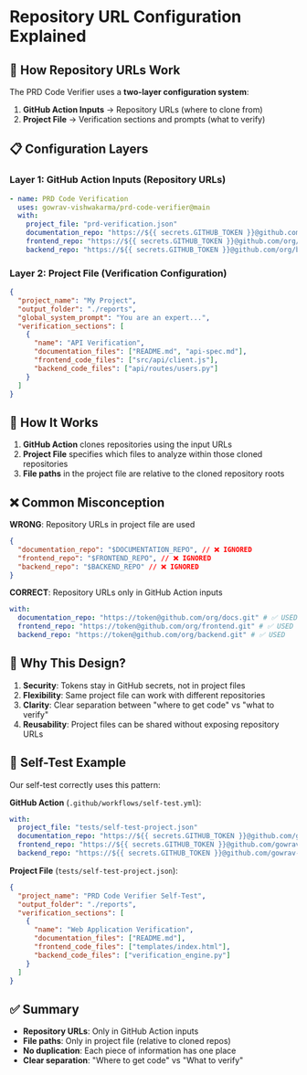 # Repository URL Configuration Explained

## 🎯 How Repository URLs Work

The PRD Code Verifier uses a **two-layer configuration system**:

1. **GitHub Action Inputs** → Repository URLs (where to clone from)
2. **Project File** → Verification sections and prompts (what to verify)

## 📋 Configuration Layers

### Layer 1: GitHub Action Inputs (Repository URLs)

```yaml
- name: PRD Code Verification
  uses: gowrav-vishwakarma/prd-code-verifier@main
  with:
    project_file: "prd-verification.json"
    documentation_repo: "https://${{ secrets.GITHUB_TOKEN }}@github.com/org/docs.git"
    frontend_repo: "https://${{ secrets.GITHUB_TOKEN }}@github.com/org/frontend.git"
    backend_repo: "https://${{ secrets.GITHUB_TOKEN }}@github.com/org/backend.git"
```

### Layer 2: Project File (Verification Configuration)

```json
{
  "project_name": "My Project",
  "output_folder": "./reports",
  "global_system_prompt": "You are an expert...",
  "verification_sections": [
    {
      "name": "API Verification",
      "documentation_files": ["README.md", "api-spec.md"],
      "frontend_code_files": ["src/api/client.js"],
      "backend_code_files": ["api/routes/users.py"]
    }
  ]
}
```

## 🔄 How It Works

1. **GitHub Action** clones repositories using the input URLs
2. **Project File** specifies which files to analyze within those cloned repositories
3. **File paths** in the project file are relative to the cloned repository roots

## ❌ Common Misconception

**WRONG**: Repository URLs in project file are used

```json
{
  "documentation_repo": "$DOCUMENTATION_REPO", // ❌ IGNORED
  "frontend_repo": "$FRONTEND_REPO", // ❌ IGNORED
  "backend_repo": "$BACKEND_REPO" // ❌ IGNORED
}
```

**CORRECT**: Repository URLs only in GitHub Action inputs

```yaml
with:
  documentation_repo: "https://token@github.com/org/docs.git" # ✅ USED
  frontend_repo: "https://token@github.com/org/frontend.git" # ✅ USED
  backend_repo: "https://token@github.com/org/backend.git" # ✅ USED
```

## 🎯 Why This Design?

1. **Security**: Tokens stay in GitHub secrets, not in project files
2. **Flexibility**: Same project file can work with different repositories
3. **Clarity**: Clear separation between "where to get code" vs "what to verify"
4. **Reusability**: Project files can be shared without exposing repository URLs

## 📝 Self-Test Example

Our self-test correctly uses this pattern:

**GitHub Action** (`.github/workflows/self-test.yml`):

```yaml
with:
  project_file: "tests/self-test-project.json"
  documentation_repo: "https://${{ secrets.GITHUB_TOKEN }}@github.com/gowrav-vishwakarma/prd-code-verifier.git"
  frontend_repo: "https://${{ secrets.GITHUB_TOKEN }}@github.com/gowrav-vishwakarma/prd-code-verifier.git"
  backend_repo: "https://${{ secrets.GITHUB_TOKEN }}@github.com/gowrav-vishwakarma/prd-code-verifier.git"
```

**Project File** (`tests/self-test-project.json`):

```json
{
  "project_name": "PRD Code Verifier Self-Test",
  "output_folder": "./reports",
  "verification_sections": [
    {
      "name": "Web Application Verification",
      "documentation_files": ["README.md"],
      "frontend_code_files": ["templates/index.html"],
      "backend_code_files": ["verification_engine.py"]
    }
  ]
}
```

## ✅ Summary

- **Repository URLs**: Only in GitHub Action inputs
- **File paths**: Only in project file (relative to cloned repos)
- **No duplication**: Each piece of information has one place
- **Clear separation**: "Where to get code" vs "What to verify"
